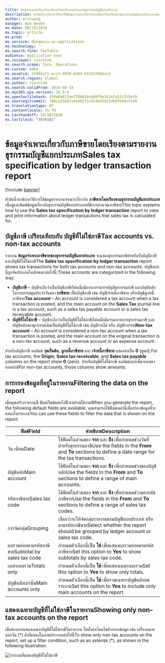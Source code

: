 ```yaml
---
title: ข้อมูลจำเพาะเกี่ยวกับภาษีขายโดยเรียงตามรายงานธุรกรรมบัญชีแยกประเภท
description: หัวข้อนี้จะอธิบายวิธีการใช้ข้อมูลจำเพาะเกี่ยวกับภาษีขายโดยเรียงตามธุรกรรมบัญชีแยกประเภทเพื่อดูและพิมพ์ข้อมูลเกี่ยวกับธุรกรรมบัญชีแยกประเภทที่มีการคำนวณภาษีขาย
author: ericwang
manager: Ann Beebe
ms.date: 08/19/2019
ms.topic: article
ms.prod: ''
ms.service: dynamics-ax-applications
ms.technology: ''
ms.search.form: TaxTable
audience: Application User
ms.reviewer: roschlom
ms.search.scope: Core, Operations
ms.custom: 4464
ms.assetid: 5f89daf1-acc2-4959-b48d-91542fb6bacb
ms.search.region: Global
ms.author: roschlom
ms.search.validFrom: 2019-08-19
ms.dyn365.ops.version: 10.0.6
ms.openlocfilehash: 438a640124e778b839c660f5e161efa22c319af0
ms.sourcegitcommit: 708ca25687a4e48271cdcd6d2d22d99fb94cf140
ms.translationtype: HT
ms.contentlocale: th-TH
ms.lasthandoff: 10/10/2020
ms.locfileid: "3976102"
---
```

# <a name="sales-tax-specification-by-ledger-transaction-report"></a><span data-ttu-id="5865b-103">ข้อมูลจำเพาะเกี่ยวกับภาษีขายโดยเรียงตามรายงานธุรกรรมบัญชีแยกประเภท</span><span class="sxs-lookup"><span data-stu-id="5865b-103">Sales tax specification by ledger transaction report</span></span>
[!include [banner](../includes/banner.md)]

<span data-ttu-id="5865b-104">หัวข้อนี้จะอธิบายวิธีการใช้ข้อมูลรายงานจำเพาะเกี่ยวกับ **ภาษีขายโดยเรียงตามธุรกรรมบัญชีแยกประเภท** เพื่อดูและพิมพ์ข้อมูลเกี่ยวกับธุรกรรมบัญชีแยกประเภทที่มีการคำนวณภาษีขาย</span><span class="sxs-lookup"><span data-stu-id="5865b-104">This topic explains how to use the **Sales tax specification by ledger transaction** report to view and print information about ledger transactions that sales tax is calculated for.</span></span>

## <a name="tax-accounts-vs-non-tax-accounts"></a><span data-ttu-id="5865b-105">บัญชีภาษี เปรียบเทียบกับ บัญชีที่ไม่ใช่ภาษี</span><span class="sxs-lookup"><span data-stu-id="5865b-105">Tax accounts vs. non-tax accounts</span></span>

<span data-ttu-id="5865b-106">รายงาน **ข้อมูลจำเพาะภาษีขายของธุรกรรมบัญชีแยกประเภท** จะแสดงธุรกรรมภาษีสำหรับทั้งบัญชีภาษีและบัญชีที่ไม่ใช่ภาษี</span><span class="sxs-lookup"><span data-stu-id="5865b-106">The **Sales tax specification by ledger transaction** report shows tax transactions for both tax accounts and non-tax accounts.</span></span> <span data-ttu-id="5865b-107">บัญชีเหล่านี้ถูกจัดประเภทในลักษณะต่อไปนี้:</span><span class="sxs-lookup"><span data-stu-id="5865b-107">These accounts are categorized in the following way:</span></span>

- <span data-ttu-id="5865b-108">**บัญชีภาษี** – บัญชีจะถือว่าเป็นบัญชีภาษีก็ต่อเมื่อมีการลงรายการบัญชีธุรกรรมภาษี และบัญชีหลักในรายการสมุดประจำวันของ **ภาษีขาย** เป็นบัญชีภาษี เช่น บัญชีเจ้าหนี้ภาษีขาย หรือบัญชีลูกหนี้ภาษีขาย</span><span class="sxs-lookup"><span data-stu-id="5865b-108">**Tax account** – An account is considered a tax account when a tax transaction is posted, and the main account on the **Sales Tax** journal line is a tax account, such as a sales tax payable account or a sales tax receivable account.</span></span>
- <span data-ttu-id="5865b-109">**บัญชีที่ไม่ใช่ภาษี** – บัญชีจะถือว่าเป็นบัญชีที่ไม่ใช่ภาษีก็ต่อเมือมีการลงรายการธุรกรรมภาษี และบัญชีหลักของธุรกรรมเดิมเป็นบัญชีที่ไม่ใช่ภาษี เช่น บัญชีรายได้ หรือ บัญชีรายจ่าย</span><span class="sxs-lookup"><span data-stu-id="5865b-109">**Non-tax account** – An account is considered a non-tax account when a tax transaction is posted, and the main account on the original transaction is a non-tax account, such as a revenue account or an expense account.</span></span>

<span data-ttu-id="5865b-110">สำหรับบัญชีภาษี คอลัมน์ **จุดเริ่มต้น**, **ลูกหนี้ภาษีขาย** และ **เจ้าหนี้ภาษีขาย** แสดงค่าเป็น **0** (ศูนย์).</span><span class="sxs-lookup"><span data-stu-id="5865b-110">For tax accounts, the **Origin**, **Sales tax receivable**, and **Sales tax payable** columns on the report show **0** (zero).</span></span> <span data-ttu-id="5865b-111">สำหรับบัญชีที่ไม่ใช่ภาษี คอลัมน์เหล่านั้นจะแสดงยอดปกติ</span><span class="sxs-lookup"><span data-stu-id="5865b-111">For non-tax accounts, those columns show amounts.</span></span>

## <a name="filtering-the-data-on-the-report"></a><span data-ttu-id="5865b-112">การกรองข้อมูลที่อยู่ในรายงาน</span><span class="sxs-lookup"><span data-stu-id="5865b-112">Filtering the data on the report</span></span>

<span data-ttu-id="5865b-113">เมื่อคุณสร้างรายงานนี้ ฟิลด์เริ่มต้นต่อไปนี้จะพร้อมใช้งาน</span><span class="sxs-lookup"><span data-stu-id="5865b-113">When you generate the report, the following default fields are available.</span></span> <span data-ttu-id="5865b-114">คุณสามารถใช้ฟิลด์เหล่านี้เพื่อกรองข้อมูลที่จะแสดงในรายงาน</span><span class="sxs-lookup"><span data-stu-id="5865b-114">You can use these fields to filter the data that is shown on the report.</span></span>

| <span data-ttu-id="5865b-115">ฟิลด์</span><span class="sxs-lookup"><span data-stu-id="5865b-115">Field</span></span>                      | <span data-ttu-id="5865b-116">คำอธิบาย</span><span class="sxs-lookup"><span data-stu-id="5865b-116">Description</span></span> |
|----------------------------|-------------|
| <span data-ttu-id="5865b-117">วัน เดือน</span><span class="sxs-lookup"><span data-stu-id="5865b-117">Date</span></span>                       | <span data-ttu-id="5865b-118">ใช้ฟิลด์ในส่วนของ **จาก** และ **ถึง** เพื่อกำหนดช่วงวันที่สำหรับธุรกรรมภาษี</span><span class="sxs-lookup"><span data-stu-id="5865b-118">Use the fields in the **From** and **To** sections to define a date range for the tax transactions.</span></span> |
| <span data-ttu-id="5865b-119">บัญชีหลัก</span><span class="sxs-lookup"><span data-stu-id="5865b-119">Main account</span></span>               | <span data-ttu-id="5865b-120">ใช้ฟิลด์ในส่วนของ **จาก** และ **ถึง** เพื่อกำหนดช่วงของบัญชีหลัก</span><span class="sxs-lookup"><span data-stu-id="5865b-120">Use the fields in the **From** and **To** sections to define a range of main accounts.</span></span> |
| <span data-ttu-id="5865b-121">รหัสภาษีขาย</span><span class="sxs-lookup"><span data-stu-id="5865b-121">Sales tax code</span></span>             | <span data-ttu-id="5865b-122">ใช้ฟิลด์ในส่วนของ **จาก** และ **ถึง** เพื่อกำหนดช่วงของรหัสภาษีขาย</span><span class="sxs-lookup"><span data-stu-id="5865b-122">Use the fields in the **From** and **To** sections to define a range of sales tax codes.</span></span> |
| <span data-ttu-id="5865b-123">การจัดกลุ่ม</span><span class="sxs-lookup"><span data-stu-id="5865b-123">Grouping</span></span>                   | <span data-ttu-id="5865b-124">เลือกว่าจะให้จัดกลุ่มรายงานตามบัญชีแยกประเภท หรือตามรหัสภาษีขาย</span><span class="sxs-lookup"><span data-stu-id="5865b-124">Select whether the report should be grouped by ledger account or sales tax code.</span></span> |
| <span data-ttu-id="5865b-125">ผลรวมย่อยตามรหัสภาษีขาย</span><span class="sxs-lookup"><span data-stu-id="5865b-125">Subtotal by sales tax code</span></span> | <span data-ttu-id="5865b-126">กำหนดตัวเลือกนี้เป็น **ใช่** เพื่อแสดงผลรวมย่อยตามรหัสภาษีขาย</span><span class="sxs-lookup"><span data-stu-id="5865b-126">Set this option to **Yes** to show subtotals by sales tax code.</span></span> |
| <span data-ttu-id="5865b-127">เฉพาะผลรวม</span><span class="sxs-lookup"><span data-stu-id="5865b-127">Totals only</span></span>                | <span data-ttu-id="5865b-128">กำหนดตัวเลือกนี้เป็น **ใช่** เพื่อแสดงเฉพาะผลรวม</span><span class="sxs-lookup"><span data-stu-id="5865b-128">Set this option to **Yes** to show only totals.</span></span> |
| <span data-ttu-id="5865b-129">บัญชีหลักเท่านั้น</span><span class="sxs-lookup"><span data-stu-id="5865b-129">Main accounts only</span></span>         | <span data-ttu-id="5865b-130">กำหนดตัวเลือกนี้เป็น **ใช่** เพื่อรวมเฉพาะบัญชีหลักบนรายงาน</span><span class="sxs-lookup"><span data-stu-id="5865b-130">Set this option to **Yes** to include only main accounts on the report.</span></span> |

## <a name="showing-only-non-tax-accounts-on-the-report"></a><span data-ttu-id="5865b-131">แสดงเฉพาะบัญชีที่ไม่ใช่ภาษีในรายงาน</span><span class="sxs-lookup"><span data-stu-id="5865b-131">Showing only non-tax accounts on the report</span></span>

<span data-ttu-id="5865b-132">เมื่อต้องการแสดงเฉพาะบัญชีที่ไม่ใช่ภาษีในรายงาน ให้ตั้งค่าเงื่อนไขตัวกรองข้อมูล เช่น เครื่องหมายดอกจัน (\*) ดังที่แสดงในภาพประกอบต่อไปนี้</span><span class="sxs-lookup"><span data-stu-id="5865b-132">To show only non-tax accounts on the report, set up a filter condition, such as an asterisk (\*), as shown in the following illustration.</span></span>

![รายงานที่แสดงบัญชีที่ไม่ใช่ภาษี](media/taxspecperledgertrans.png)

